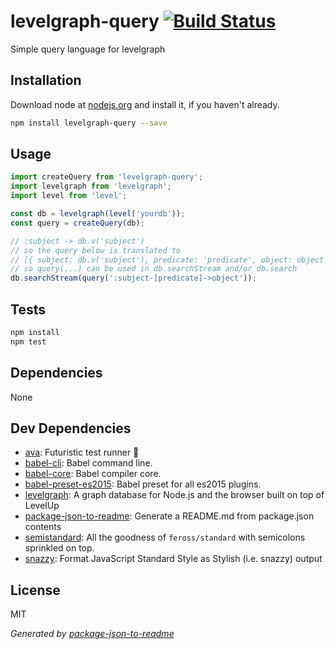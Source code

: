 # levelgraph-query [![Build Status](https://travis-ci.org/kesla/levelgraph-query.png?branch=master)](https://travis-ci.org/kesla/levelgraph-query)

Simple query language for levelgraph

## Installation

Download node at [nodejs.org](http://nodejs.org) and install it, if you haven't already.

```sh
npm install levelgraph-query --save
```

## Usage

```js
import createQuery from 'levelgraph-query';
import levelgraph from 'levelgraph';
import level from 'level';

const db = levelgraph(level('yourdb'));
const query = createQuery(db);

// :subject -> db.v('subject')
// so the query below is translated to
// [{ subject: db.v('subject'), predicate: 'predicate', object: object }]
// so query(...) can be used in db.searchStream and/or db.search
db.searchStream(query(':subject-[predicate]->object'));

```

## Tests

```sh
npm install
npm test
```

## Dependencies

None

## Dev Dependencies

- [ava](https://github.com/sindresorhus/ava): Futuristic test runner 🚀
- [babel-cli](https://github.com/babel/babel/tree/master/packages): Babel command line.
- [babel-core](https://github.com/babel/babel/tree/master/packages): Babel compiler core.
- [babel-preset-es2015](https://github.com/babel/babel/tree/master/packages): Babel preset for all es2015 plugins.
- [levelgraph](https://github.com/mcollina/levelgraph): A graph database for Node.js and the browser built on top of LevelUp
- [package-json-to-readme](https://github.com/zeke/package-json-to-readme): Generate a README.md from package.json contents
- [semistandard](https://github.com/Flet/semistandard): All the goodness of `feross/standard` with semicolons sprinkled on top.
- [snazzy](https://github.com/feross/snazzy): Format JavaScript Standard Style as Stylish (i.e. snazzy) output


## License

MIT

_Generated by [package-json-to-readme](https://github.com/zeke/package-json-to-readme)_
